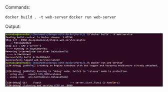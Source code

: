 Commands:

`docker build . -t web-server`
`docker run web-server`

Output:

![ouputs](../../assets/1.7.png)
